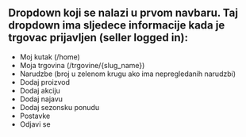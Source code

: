 ## Dropdown koji se nalazi u prvom navbaru. Taj dropdown ima sljedece informacije kada je trgovac prijavljen (seller logged in):

- Moj kutak (/home)
- Moja trgovina (/trgovine/{slug_name})
- Narudzbe (broj u zelenom krugu ako ima nepregledanih narudzbi)
- Dodaj proizvod
- Dodaj akciju
- Dodaj najavu
- Dodaj sezonsku ponudu
- Postavke
- Odjavi se
